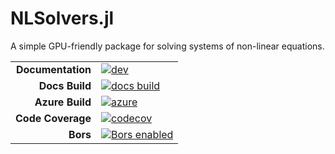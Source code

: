 # NLSolvers.jl

A simple GPU-friendly package for solving systems of non-linear equations.

|||
|---------------------:|:----------------------------------------------|
| **Documentation**    | [![dev][docs-dev-img]][docs-dev-url]          |
| **Docs Build**       | [![docs build][docs-bld-img]][docs-bld-url]   |
| **Azure Build**      | [![azure][azure-img]][azure-url]              |
| **Code Coverage**    | [![codecov][codecov-img]][codecov-url]        |
| **Bors**             | [![Bors enabled][bors-img]][bors-url]         |

[docs-dev-img]: https://img.shields.io/badge/docs-dev-blue.svg
[docs-dev-url]: https://CliMA.github.io/NLSolvers.jl/dev/

[docs-bld-img]: https://github.com/CliMA/NLSolvers.jl/workflows/Documentation/badge.svg
[docs-bld-url]: https://github.com/CliMA/NLSolvers.jl/actions?query=workflow%3ADocumentation

[azure-img]: https://dev.azure.com/climate-machine/NLSolvers.jl/_apis/build/status/CliMA.NLSolvers.jl?branchName=master
[azure-url]: https://dev.azure.com/climate-machine/NLSolvers.jl/_build/latest?definitionId=24&branchName=master

[codecov-img]: https://codecov.io/gh/CliMA/NLSolvers.jl/branch/master/graph/badge.svg
[codecov-url]: https://codecov.io/gh/CliMA/NLSolvers.jl

[bors-img]: https://bors.tech/images/badge_small.svg
[bors-url]: https://app.bors.tech/repositories/25128
